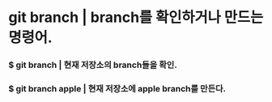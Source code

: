 # git branch | branch를 확인하거나 만드는 명령어.
### $ git branch | 현재 저장소의 branch들을 확인.
### $ git branch apple | 현재 저장소에 apple branch를 만든다.
